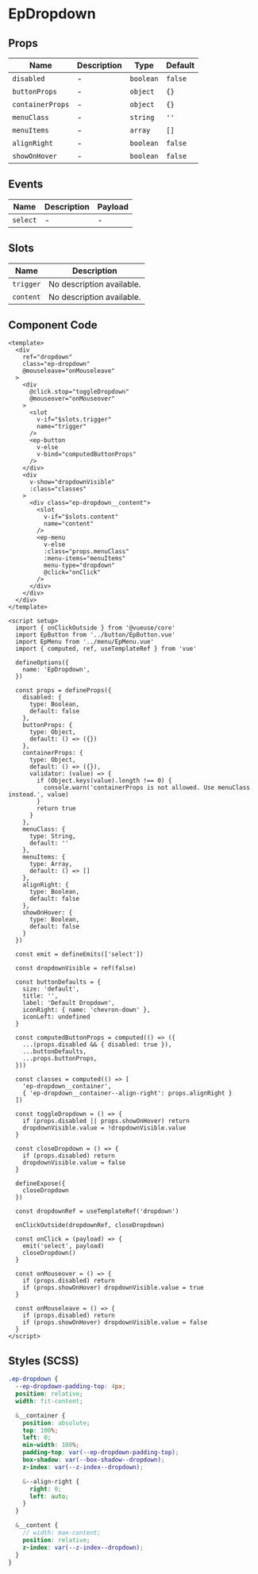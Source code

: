 # EpDropdown



## Props
| Name | Description | Type | Default |
|------|-------------|------|---------|
| `disabled` | - | `boolean` | `false` |
| `buttonProps` | - | `object` | `{}` |
| `containerProps` | - | `object` | `{}` |
| `menuClass` | - | `string` | `''` |
| `menuItems` | - | `array` | `[]` |
| `alignRight` | - | `boolean` | `false` |
| `showOnHover` | - | `boolean` | `false` |

## Events
| Name    | Description                 | Payload    |
|---------|-----------------------------|------------|
| `select` | - | - |

## Slots
| Name | Description |
|------|-------------|
| `trigger` | No description available. |
| `content` | No description available. |

## Component Code

```vue
<template>
  <div
    ref="dropdown"
    class="ep-dropdown"
    @mouseleave="onMouseleave"
  >
    <div
      @click.stop="toggleDropdown"
      @mouseover="onMouseover"
    >
      <slot
        v-if="$slots.trigger"
        name="trigger"
      />
      <ep-button
        v-else
        v-bind="computedButtonProps"
      />
    </div>
    <div
      v-show="dropdownVisible"
      :class="classes"
    >
      <div class="ep-dropdown__content">
        <slot
          v-if="$slots.content"
          name="content"
        />
        <ep-menu
          v-else
          :class="props.menuClass"
          :menu-items="menuItems"
          menu-type="dropdown"
          @click="onClick"
        />
      </div>
    </div>
  </div>
</template>

<script setup>
  import { onClickOutside } from '@vueuse/core'
  import EpButton from '../button/EpButton.vue'
  import EpMenu from '../menu/EpMenu.vue'
  import { computed, ref, useTemplateRef } from 'vue'

  defineOptions({
    name: 'EpDropdown',
  })

  const props = defineProps({
    disabled: {
      type: Boolean,
      default: false
    },
    buttonProps: {
      type: Object,
      default: () => ({})
    },
    containerProps: {
      type: Object,
      default: () => ({}),
      validator: (value) => {
        if (Object.keys(value).length !== 0) {
          console.warn('containerProps is not allowed. Use menuClass instead.', value)
        }
        return true
      }
    },
    menuClass: {
      type: String,
      default: ''
    },
    menuItems: {
      type: Array,
      default: () => []
    },
    alignRight: {
      type: Boolean,
      default: false
    },
    showOnHover: {
      type: Boolean,
      default: false
    }
  })

  const emit = defineEmits(['select'])

  const dropdownVisible = ref(false)

  const buttonDefaults = {
    size: 'default',
    title: '',
    label: 'Default Dropdown',
    iconRight: { name: 'chevron-down' },
    iconLeft: undefined
  }

  const computedButtonProps = computed(() => ({
    ...(props.disabled && { disabled: true }),
    ...buttonDefaults,
    ...props.buttonProps,
  }))

  const classes = computed(() => [
    'ep-dropdown__container',
    { 'ep-dropdown__container--align-right': props.alignRight }
  ])

  const toggleDropdown = () => {
    if (props.disabled || props.showOnHover) return
    dropdownVisible.value = !dropdownVisible.value
  }

  const closeDropdown = () => {
    if (props.disabled) return
    dropdownVisible.value = false
  }

  defineExpose({
    closeDropdown
  })

  const dropdownRef = useTemplateRef('dropdown')

  onClickOutside(dropdownRef, closeDropdown)

  const onClick = (payload) => {
    emit('select', payload)
    closeDropdown()
  }

  const onMouseover = () => {
    if (props.disabled) return
    if (props.showOnHover) dropdownVisible.value = true
  }

  const onMouseleave = () => {
    if (props.disabled) return
    if (props.showOnHover) dropdownVisible.value = false
  }
</script>

```


## Styles (SCSS)

```scss
.ep-dropdown {
  --ep-dropdown-padding-top: 4px;
  position: relative;
  width: fit-content;

  &__container {
    position: absolute;
    top: 100%;
    left: 0;
    min-width: 100%;
    padding-top: var(--ep-dropdown-padding-top);
    box-shadow: var(--box-shadow--dropdown);
    z-index: var(--z-index--dropdown);

    &--align-right {
      right: 0;
      left: auto;
    }
  }

  &__content {
    // width: max-content;
    position: relative;
    z-index: var(--z-index--dropdown);
  }
}
```
